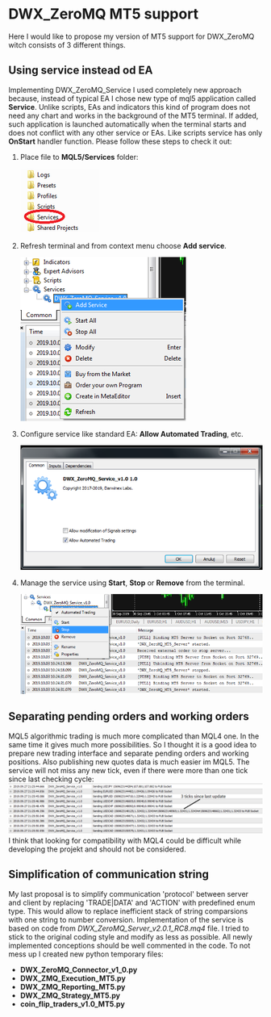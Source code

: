 # DWX_ZeroMQ MT5 support
Here I would like to propose my version of MT5 support for DWX_ZeroMQ witch consists of 3 different things.
## Using service instead od EA
Implementing DWX_ZeroMQ_Service I used completely new approach because, instead of typical EA I chose new type of mql5 application called **Service**. Unlike scripts, EAs and indicators this kind of program does not need any chart and works in the background of the MT5 terminal. If added, such application is launched automatically when the terminal starts and does not conflict with any other service or EAs. Like scripts service has only **OnStart** handler function. Please follow these steps to check it out:
1. Place file to **MQL5/Services** folder:

   ![Service folder location](images/services_location.png)
1. Refresh terminal and from context menu choose **Add service**. 

   ![Service add](images/services_add.png)
1. Configure service like standard EA: **Allow Automated Trading**, etc. 

   ![Service configure](images/services_configure.png)
1. Manage the service using **Start**, **Stop** or **Remove** from the terminal. 

   ![Service management](images/services_manage.png)
## Separating pending orders and working orders
MQL5 algorithmic trading is much more complicated than MQL4 one. In the same time it gives much more possibilities. So I thought it is a good idea to prepare new trading interface and separate pending orders and working positions. Also publishing new quotes data is much easier im MQL5. The service will not miss any new tick, even if there were more than one tick since last checking cycle: ![Service data publishing](images/tick_data_publishing_example.png) I think that looking for compatibility with MQL4 could be difficult while developing the projekt and should not be considered.
## Simplification of communication string
My last proposal is to simplify communication 'protocol' between server and client by replacing 'TRADE|DATA' and 'ACTION' with predefined enum type. This would allow to replace inefficient stack of string comparsions with one string to number conversion.
Implementation of the service is based on code from *DWX_ZeroMQ_Server_v2.0.1_RC8.mq4* file. I tried to stick to the original coding style and modify as less as possible. All newly implemented conceptions should be well commented in the code.
To not mess up I created new python temporary files:
* **DWX_ZeroMQ_Connector_v1_0.py**
* **DWX_ZMQ_Execution_MT5.py**
* **DWX_ZMQ_Reporting_MT5.py**
* **DWX_ZMQ_Strategy_MT5.py**
* **coin_flip_traders_v1.0_MT5.py**
